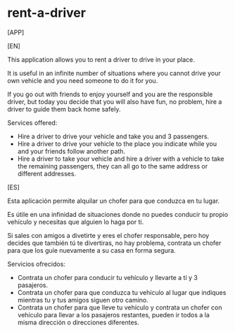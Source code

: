 # rent-a-driver

[APP]

[EN]

This application allows you to rent a driver to drive in your place.

It is useful in an infinite number of situations where you cannot drive your own vehicle and you need someone to do it for you.

If you go out with friends to enjoy yourself and you are the responsible driver, but today you decide that you will also have fun, no problem, hire a driver to guide them back home safely.

Services offered:

- Hire a driver to drive your vehicle and take you and 3 passengers.
- Hire a driver to drive your vehicle to the place you indicate while you and your friends follow another path.
- Hire a driver to take your vehicle and hire a driver with a vehicle to take the remaining passengers, they can all go to the same address or different addresses.

[ES]

Esta aplicación permite alquilar un chofer para que conduzca en tu lugar.

Es útile en una infinidad de situaciones donde no puedes conducir tu propio vehículo y necesitas que alguien lo haga por ti.

Si sales con amigos a divetirte y eres el chofer responsable, pero hoy decides que también tú te divertiras, no hay problema, contrata un chofer para que los guíe nuevamente a su casa en forma segura.

Servicios ofrecidos:

- Contrata un chofer para conducir tu vehículo y llevarte a tí y 3 pasajeros.
- Contrata un chofer para que conduzca tu vehículo al lugar que indiques mientras tu y tus amigos siguen otro camino.
- Contrata un chofer para que lleve tu vehículo y contrata un chofer con vehículo para llevar a los pasajeros restantes, pueden ir todos a la misma dirección o direcciones diferentes.
